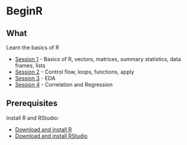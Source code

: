 # BeginR

## What
Learn the basics of R
- [Session 1](http://htmlpreview.github.io/?https://github.com/Ic3fr0g/BeginR/blob/master/Code/BeginR-1.html) - Basics of R, vectors, matrices, summary statistics, data frames, lists
- [Session 2](http://htmlpreview.github.io/?https://github.com/Ic3fr0g/BeginR/blob/master/Code/BeginR-2.html) - Control flow, loops, functions, apply
- [Session 3](http://htmlpreview.github.io/?https://github.com/Ic3fr0g/BeginR/blob/master/Code/BeginR-3.html) - EDA
- [Session 4](http://htmlpreview.github.io/?https://github.com/Ic3fr0g/BeginR/blob/master/Code/BeginR-4.html) - Correlation and Regression

## Prerequisites
Install R and RStudio:
- [Download and install R](https://ftp.iitm.ac.in/cran/)
- [Download and install RStudio](https://www.rstudio.com/products/rstudio/download/)


